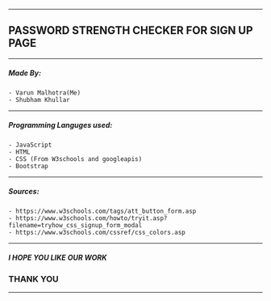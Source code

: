 
***************************************************************************************

## PASSWORD STRENGTH CHECKER FOR SIGN UP PAGE
		      
***************************************************************************************
##### Made By:

    - Varun Malhotra(Me)
    - Shubham Khullar
***************************************************************************************
##### Programming Languges used:

    - JavaScript
    - HTML
    - CSS (From W3schools and googleapis)
    - Bootstrap
***************************************************************************************
##### Sources: 

    - https://www.w3schools.com/tags/att_button_form.asp
    - https://www.w3schools.com/howto/tryit.asp?filename=tryhow_css_signup_form_modal
    - https://www.w3schools.com/cssref/css_colors.asp 


***************************************************************************************
##### I HOPE YOU LIKE OUR WORK

### THANK YOU
***************************************************************************************
